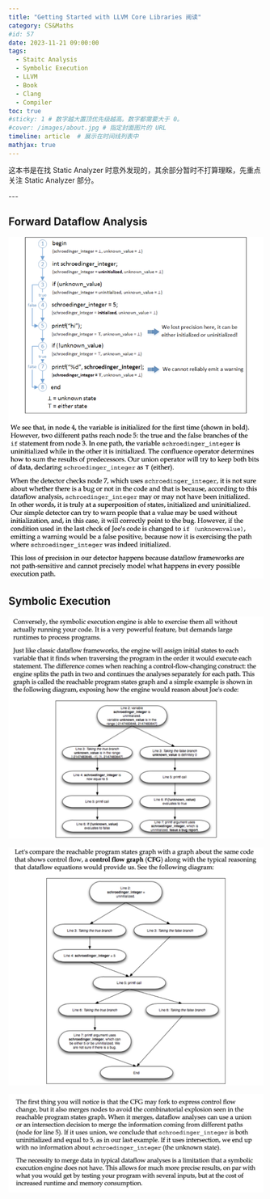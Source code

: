 ```yaml
---
title: "Getting Started with LLVM Core Libraries 阅读"
category: CS&Maths
#id: 57
date: 2023-11-21 09:00:00
tags: 
  - Staitc Analysis
  - Symbolic Execution
  - LLVM
  - Book
  - Clang
  - Compiler
toc: true
#sticky: 1 # 数字越大置顶优先级越高。数字都需要大于 0。
#cover: /images/about.jpg # 指定封面图片的 URL
timeline: article  # 展示在时间线列表中
mathjax: true
---
```


这本书是在找 Static Analyzer 时意外发现的，其余部分暂时不打算理睬，先重点关注 Static Analyzer 部分。

<!--more-->---

## Forward Dataflow Analysis
![Forward Dataflow Analysis 的过程以及可能出现的 False Positive 的情况](/Getting_Started_with_LLVM_Core_Libraries阅读/image1.png)

## Symbolic Execution
![利用 Symbolic Execution 对上述例子进行分析](/Getting_Started_with_LLVM_Core_Libraries阅读/image2.png)

![](/Getting_Started_with_LLVM_Core_Libraries阅读/image3.png)

![Symbolic Execution 相较于 Forward Dataflow Analysis，其同样合并了部分节点，但不能合并的又没有强行合并](/Getting_Started_with_LLVM_Core_Libraries阅读/image4.png)


